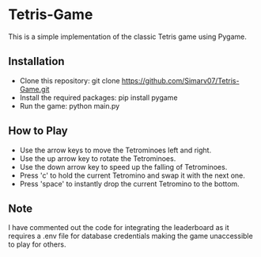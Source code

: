 # Tetris-Game
This is a simple implementation of the classic Tetris game using Pygame. 

## Installation
- Clone this repository: git clone https://github.com/Simarv07/Tetris-Game.git
- Install the required packages: pip install pygame
- Run the game: python main.py

## How to Play
- Use the arrow keys to move the Tetrominoes left and right.
- Use the up arrow key to rotate the Tetrominoes.
- Use the down arrow key to speed up the falling of Tetrominoes.
- Press 'c' to hold the current Tetromino and swap it with the next one.
- Press 'space' to instantly drop the current Tetromino to the bottom.

## Note
I have commented out the code for integrating the leaderboard as it requires a .env file for database credentials making the game unaccessible to play for others.
